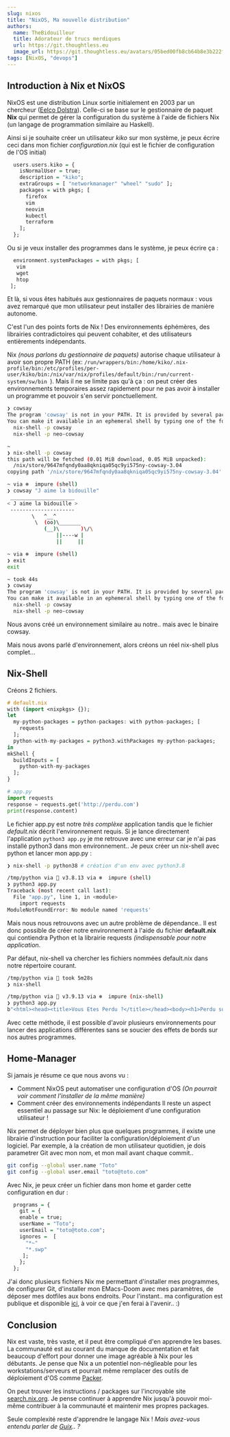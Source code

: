 ```yaml
---
slug: nixos
title: "NixOS, Ma nouvelle distribution"
authors:
  name: TheBidouilleur
  title: Adorateur de trucs merdiques
  url: https://git.thoughtless.eu
  image_url: https://git.thoughtless.eu/avatars/05bed00fb8cb64b8e3b222f797bcd3d8
tags: [NixOS, "devops"]
---
```


## Introduction à Nix et NixOS
NixOS est une distribution Linux sortie initialement en 2003 par un chercheur ([Eelco Dolstra](https://www.linkedin.com/in/edolstra)). 
Celle-ci se base sur le gestionnaire de paquet **Nix** qui permet de gérer la configuration du système à l'aide de fichiers Nix (un langage de programmation similaire au Haskell). 

Ainsi si je souhaite créer un utilisateur *kiko* sur mon système, je peux écrire ceci dans mon fichier *configuration.nix* (qui est le fichier de configuration de l'OS initial) 

```haskell
  users.users.kiko = {
    isNormalUser = true;
    description = "kiko";
    extraGroups = [ "networkmanager" "wheel" "sudo" ];
    packages = with pkgs; [
      firefox
      vim
      neovim
      kubectl
      terraform
    ];
  };
 ```
 
 Ou si je veux installer des programmes dans le système, je peux écrire ça : 
 
 ```haskell
   environment.systemPackages = with pkgs; [
    vim
    wget
    htop
  ];
 ```
 
Et là, si vous êtes habitués aux gestionnaires de paquets normaux : vous avez remarqué que mon utilisateur peut installer des librairies de manière autonome. 

C'est l'un des points forts de Nix ! Des environnements éphémères, des librairies contradictoires qui peuvent cohabiter, et des utilisateurs entièrements indépendants. 
 
Nix *(nous parlons du gestionnaire de paquets)* autorise chaque utilisateur à avoir son propre PATH (ex: `/run/wrappers/bin:/home/kiko/.nix-profile/bin:/etc/profiles/per-user/kiko/bin:/nix/var/nix/profiles/default/bin:/run/current-system/sw/bin
`). 
Mais il ne se limite pas qu'à ça : on peut créer des environnements temporaires assez rapidement pour ne pas avoir à installer un programme et pouvoir s'en servir ponctuellement. 


```bash
❯ cowsay
The program 'cowsay' is not in your PATH. It is provided by several packages.
You can make it available in an ephemeral shell by typing one of the following:
  nix-shell -p cowsay
  nix-shell -p neo-cowsay

~ 
❯ nix-shell -p cowsay
this path will be fetched (0.01 MiB download, 0.05 MiB unpacked):
  /nix/store/9647mfqndy0aa8qkniqa05qc9yi575ny-cowsay-3.04
copying path '/nix/store/9647mfqndy0aa8qkniqa05qc9yi575ny-cowsay-3.04' from 'https://cache.nixos.org'...

~ via ❄️  impure (shell) 
❯ cowsay "J aime la bidouille"
 _____________________ 
< J aime la bidouille >
 --------------------- 
        \   ^__^
         \  (oo)\_______
            (__)\       )\/\
                ||----w |
                ||     ||

~ via ❄️  impure (shell) 
❯ exit
exit

~ took 44s 
❯ cowsay
The program 'cowsay' is not in your PATH. It is provided by several packages.
You can make it available in an ephemeral shell by typing one of the following:
  nix-shell -p cowsay
  nix-shell -p neo-cowsay

```

Nous avons créé un environnement similaire au notre.. mais avec le binaire cowsay. 

Mais nous avons parlé d'environnement, alors créons un réel nix-shell plus complet...

## Nix-Shell 
Créons 2 fichiers. 
```haskell
# default.nix
with (import <nixpkgs> {});
let
  my-python-packages = python-packages: with python-packages; [
    requests
  ];
  python-with-my-packages = python3.withPackages my-python-packages;
in
mkShell {
  buildInputs = [
    python-with-my-packages
  ];
}
```
```python app.py
# app.py
import requests
response = requests.get('http://perdu.com')
print(response.content)
```
Le fichier app.py est notre *très complèxe* application tandis que le fichier *default.nix* décrit l'environnement requis. 
Si je lance directement l'application `python3 app.py` je me retrouve avec une erreur car je n'ai pas installé python3 dans mon environnement.. 
Je peux créer un nix-shell avec python et lancer mon app.py :
```bash
❯ nix-shell -p python38 # création d'un env avec python3.8

/tmp/python via 🐍 v3.8.13 via ❄️  impure (shell) 
❯ python3 app.py 
Traceback (most recent call last):
  File "app.py", line 1, in <module>
    import requests
ModuleNotFoundError: No module named 'requests'
```
Mais nous nous retrouvons avec un autre problème de dépendance.. 
Il est donc possible de créer notre environnement à l'aide du fichier **default.nix** qui contiendra Python et la librairie requests *(indispensable pour notre application*.

Par défaut, nix-shell va chercher les fichiers nommées default.nix dans notre répertoire courant. 
```bash
/tmp/python via 🐍 took 5m28s 
❯ nix-shell 

/tmp/python via 🐍 v3.9.13 via ❄️  impure (nix-shell) 
❯ python3 app.py 
b"<html><head><title>Vous Etes Perdu ?</title></head><body><h1>Perdu sur l'Internet ?</h1><h2>Pas de panique, on va vous aider</h2><strong><pre>    * <----- vous &ecirc;tes ici</pre></strong></body></html>\n"
```

Avec cette méthode, il est possible d'avoir plusieurs environnements pour lancer des applications différentes sans se soucier des effets de bords sur nos autres programmes. 

## Home-Manager

Si jamais je résume ce que nous avons vu : 
- Comment NixOS peut automatiser une configuration d'OS *(On pourrait voir comment l'installer de la même manière)* 
- Comment créer des environnements indépendants 
Il reste un aspect essentiel au passage sur Nix: le déploiement d'une configuration utilisateur ! 

Nix permet de déployer bien plus que quelques programmes, il existe une librairie d'instruction pour faciliter la configuration/déploiement d'un logiciel. 
Par exemple, à la création de mon utilisateur quotidien, je dois parametrer Git avec mon nom, et mon mail avant chaque commit.. 
```bash
git config --global user.name "Toto"
git config --global user.email "toto@toto.com"
```

Avec Nix, je peux créer un fichier dans mon home et garder cette configuration en dur : 
```haskell
  programs = {
    git = {
    enable = true;
    userName = "Toto";
    userEmail = "toto@toto.com";
    ignores =  [
      "*~"
      "*.swp"
     ];
    };
  };
```
J'ai donc plusieurs fichiers Nix me permettant d'installer mes programmes, de configurer Git, d'installer mon EMacs-Doom avec mes paramètres, de déposer mes dotfiles aux bons endroits. 
Pour l'instant.. ma configuration est publique et disponible [ici](https://github.com/QJoly/home.nix), à voir ce que j'en ferai à l'avenir.. :) 

## Conclusion

Nix est vaste, très vaste, et il peut être compliqué d'en apprendre les bases. La communauté est au courant du manque de documentation et fait beaucoup d'effort pour donner une image agréable à Nix pour les débutants. 
Je pense que Nix a un potentiel non-néglieable pour les workstations/serveurs et pourrait même remplacer des outils de déploiement d'OS comme [Packer](https://packer.io). 

On peut trouver les instructions / packages sur l'incroyable site [search.nix.org](https://search.nix.org). 
Je pense continuer à apprendre Nix jusqu'à pouvoir moi-même contribuer à la communauté et maintenir mes propres packages. 

Seule complexité reste d'apprendre le langage Nix ! 
*Mais avez-vous entendu parler de [Guix](https://guix.gnu.org/fr/).. ?*





